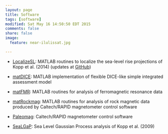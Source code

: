 ```yaml
---
layout: page
title: Software
tags: [software]
modified: Sat May 16 14:50:50 EDT 2015
comments: false
share: false
image:
  feature: near-ilulissat.jpg

---
```


* [LocalizeSL](https://zenodo.org/record/15507/): MATLAB routines to localize the sea-level rise projections of Kopp et al. (2014) (updates at [GitHub](https://github.com/bobkopp/LocalizeSL))

* [matDICE](code/matDICE_1.0.zip): MATLAB implementation of flexible DICE-like simple integrated assessment model

* [matFMR](http://resolver.caltech.edu/CaltechETD:etd-04122007-135320): MATLAB routines for analysis of ferromagnetic resonance data

* [matRockmag](http://resolver.caltech.edu/CaltechETD:etd-04122007-135320): MATLAB routines for analysis of rock magnetic data produced by Caltech/RAPID magnetometer control software

* [Paleomag](http://sourceforge.net/projects/paleomag/): Caltech/RAPID magnetometer control software

* [SeaLGaP](http://www.bobkopp.net/code/SeaLGaP-2.0.zip): Sea Level Gaussian Process analysis of Kopp et al. (2009)
